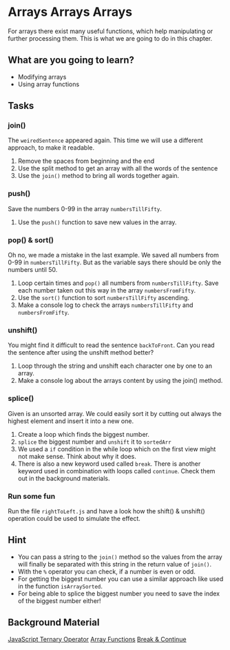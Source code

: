 # Arrays Arrays Arrays

For arrays there exist many useful functions, which help manipulating or further processing them. This is what we are going to do in this chapter.

## What are you going to learn?

* Modifying arrays
* Using array functions

## Tasks

### join()
The `weiredSentence` appeared again. This time we will use a different approach, to make it readable.

1. Remove the spaces from beginning and the end
2. Use the split method to get an array with all the words of the sentence
3. Use the `join()` method to bring all words together again.

### push()
Save the numbers 0-99 in the array `numbersTillFifty`. 

1. Use the `push()` function to save new values in the array.

### pop() & sort()
Oh no, we made a mistake in the last example. We saved all numbers from 0-99 in `numbersTillFifty`. But as the variable says there should be only the numbers until 50.

1. Loop certain times and `pop()` all numbers from `numbersTillFifty`. Save each number taken out this way in the array `numbersFromFifty`.
2. Use the `sort()` function to sort `numbersTillFifty` ascending.
3. Make a console log to check the arrays `numbersTillFifty` and `numbersFromFifty`.

### unshift()
You might find it difficult to read the sentence `backToFront`. Can you read the sentence after using the unshift method better?

1. Loop through the string and unshift each character one by one to an array.
2. Make a console log about the arrays content by using the join() method.

### splice()
Given is an unsorted array. We could easily sort it by cutting out always the highest element and insert it into a new one.

1. Create a loop which finds the biggest number.
2. `splice` the biggest number and `unshift` it to `sortedArr`
3. We used a `if` condition in the while loop which on the first view might not make sense. Think about why it does.
4. There is also a new keyword used called `break`. There is another keyword used in combination with loops called `continue`. Check them out in the background materials.


### Run some fun
Run the file `rightToLeft.js` and have a look how the shift() & unshift() operation could be used to simulate the effect.

## Hint
* You can pass a string to the `join()` method so the values from the array will finally be separated with this string in the return value of `join()`.
* With the `%` operator you can check, if a number is even or odd.
* For getting the biggest number you can use a similar approach like used in the function `isArraySorted`.
* For being able to splice the biggest number you need to save the index of the biggest number either!

## Background Material
<a href="https://www.javascripttutorial.net/javascript-ternary-operator/" target="_blank">JavaScript Ternary Operator</a>
<a href="https://www.w3schools.com/js/js_array_methods.asp" target="_blank">Array Functions</a>
<a href="https://www.w3schools.com/js/js_break.asp" target="_blank">Break & Continue</a>

